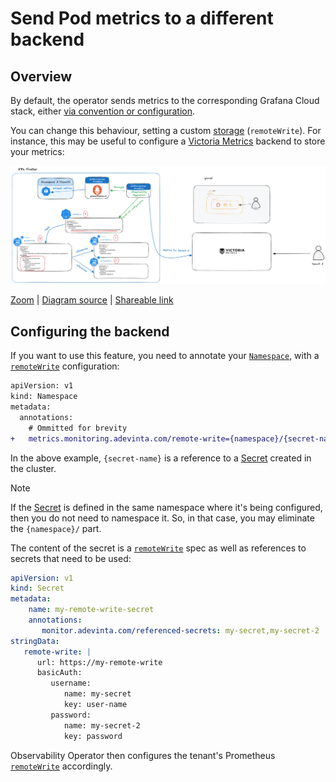 # Send Pod metrics to a different backend

## Overview

By default, the operator sends metrics to the corresponding Grafana Cloud stack, either [via convention or configuration](../01-send-pod-metrics/README.md).

You can change this behaviour, setting a custom [storage][prometheus-storage-docs] (`remoteWrite`). For instance, this may be useful to configure a [Victoria Metrics][victoria-metrics] backend to store your metrics:

![](../images/send-data-different-backend.png)

[Zoom](../images/send-data-different-backend.png) | [Diagram source](../images/source/send-data-different-backend.excalidraw) | [Shareable link][send-metrics-different-backend-shareable-link]

## Configuring the backend

If you want to use this feature, you need to annotate your [`Namespace`][k8s-namespace], with a [`remoteWrite`][prometheus-remote-write-docs] configuration:

```diff
apiVersion: v1
kind: Namespace
metadata:
  annotations:
    # Ommitted for brevity
+   metrics.monitoring.adevinta.com/remote-write={namespace}/{secret-name}
```

In the above example, `{secret-name}` is a reference to a [Secret][k8s-secret] created in the cluster.

> [!NOTE]
> If the [Secret][k8s-secret] is defined in the same namespace where it's being configured, then you do not need to namespace it. So, in that case, you may eliminate the `{namespace}/` part.

The content of the secret is a [`remoteWrite`][prometheus-remote-write-docs] spec as well as references to secrets that need to be used:

```yaml
apiVersion: v1
kind: Secret
metadata:
    name: my-remote-write-secret
    annotations:
       monitor.adevinta.com/referenced-secrets: my-secret,my-secret-2
stringData:
   remote-write: |
      url: https://my-remote-write
      basicAuth:
         username:
            name: my-secret
            key: user-name
         password:
            name: my-secret-2
            key: password
```

Observability Operator then configures the tenant's Prometheus [`remoteWrite`][prometheus-remote-write-docs] accordingly.

[k8s-namespace]: https://kubernetes.io/docs/concepts/overview/working-with-objects/namespaces/
[k8s-secret]: https://kubernetes.io/docs/concepts/configuration/secret/
[prometheus-storage-docs]: https://prometheus.io/docs/prometheus/latest/storage/#remote-storage-integrations
[prometheus-remote-write-docs]: https://prometheus.io/docs/prometheus/latest/configuration/configuration/#remote_write
[send-metrics-different-backend-shareable-link]: https://excalidraw.com/#json=Jj-IkULKwAafn4b_IHygp,YzbiPd5xoJBGRfbuddInOA
[victoria-metrics]: https://victoriametrics.com/